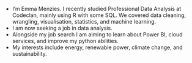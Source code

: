 - I’m Emma Menzies. I recently studied Professional Data Analysis at Codeclan, mainly using R with some SQL. We covered data cleaning, wrangling, visualisation, statistics, and machine learning.
- I am now seeking a job in data analysis.
- Alongside my job search I am aiming to learn about Power BI, cloud services, and improve my python abilities.
- My interests include energy, renewable power, climate change, and sustainability.

<!---
Emmz900/Emmz900 is a ✨ special ✨ repository because its `README.md` (this file) appears on your GitHub profile.
You can click the Preview link to take a look at your changes.
--->
